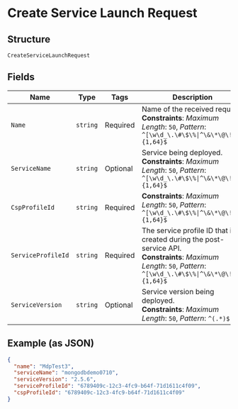 
# Create Service Launch Request

## Structure

`CreateServiceLaunchRequest`

## Fields

| Name | Type | Tags | Description |
|  --- | --- | --- | --- |
| `Name` | `string` | Required | Name of the received request.<br>**Constraints**: *Maximum Length*: `50`, *Pattern*: `^[\w\d_\.\#\$\%\|^\&\*\@\!\-]{1,64}$` |
| `ServiceName` | `string` | Optional | Service being deployed.<br>**Constraints**: *Maximum Length*: `50`, *Pattern*: `^[\w\d_\.\#\$\%\|^\&\*\@\!\-]{1,64}$` |
| `CspProfileId` | `string` | Required | **Constraints**: *Maximum Length*: `50`, *Pattern*: `^[\w\d_\.\#\$\%\|^\&\*\@\!\-]{1,64}$` |
| `ServiceProfileId` | `string` | Required | The service profile ID that is created during the post-service API.<br>**Constraints**: *Maximum Length*: `50`, *Pattern*: `^[\w\d_\.\#\$\%\|^\&\*\@\!\-]{1,64}$` |
| `ServiceVersion` | `string` | Optional | Service version being deployed.<br>**Constraints**: *Maximum Length*: `50`, *Pattern*: `^(.*)$` |

## Example (as JSON)

```json
{
  "name": "MdpTest3",
  "serviceName": "mongodbdemo0710",
  "serviceVersion": "2.5.6",
  "serviceProfileId": "6789409c-12c3-4fc9-b64f-71d1611c4f09",
  "cspProfileId": "6789409c-12c3-4fc9-b64f-71d1611c4f09"
}
```

